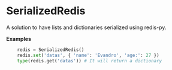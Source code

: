 # SerializedRedis
A solution to have lists and dictionaries serialized using redis-py.

**Examples**
```python
    redis = SerializedRedis()
    redis.set('datas', { 'name': 'Evandro', 'age:': 27 })
    type(redis.get('datas')) # It will return a dictionary
```